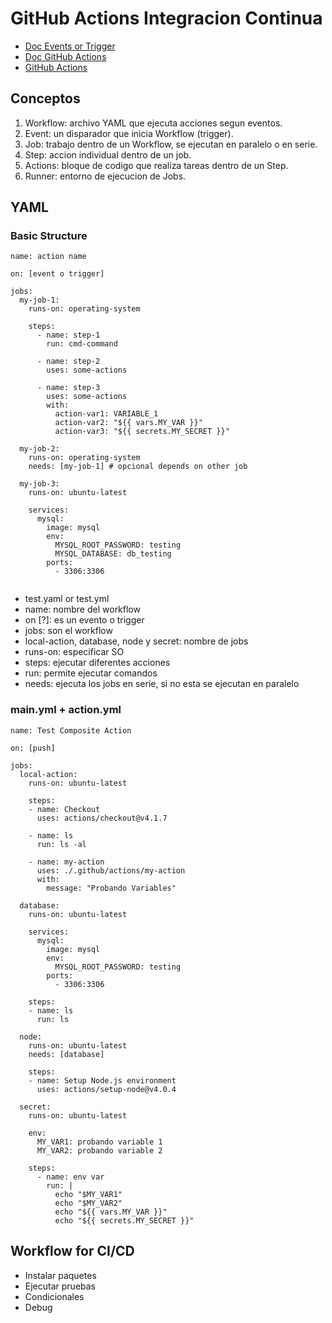 # GitHub Actions Integracion Continua

* [Doc Events or Trigger](https://docs.github.com/es/actions/writing-workflows/choosing-when-your-workflow-runs/events-that-trigger-workflows)
* [Doc GitHub Actions](https://docs.github.com/es)
* [GitHub Actions](https://github.com/marketplace?type=actions)

## Conceptos
1. Workflow: archivo YAML que ejecuta acciones segun eventos.
2. Event: un disparador que inicia Workflow (trigger).
3. Job: trabajo dentro de un Workflow, se ejecutan en paralelo o en serie.
4. Step: accion individual dentro de un job.
5. Actions: bloque de codigo que realiza tareas dentro de un Step.
6. Runner: entorno de ejecucion de Jobs.

## YAML

### Basic Structure
```
name: action name

on: [event o trigger]

jobs:
  my-job-1:
    runs-on: operating-system

    steps:
      - name: step-1
        run: cmd-command

      - name: step-2
        uses: some-actions

      - name: step-3
        uses: some-actions
        with:
          action-var1: VARIABLE_1
          action-var2: "${{ vars.MY_VAR }}" 
          action-var3: "${{ secrets.MY_SECRET }}"

  my-job-2:
    runs-on: operating-system
    needs: [my-job-1] # opcional depends on other job

  my-job-3:
    runs-on: ubuntu-latest

    services:
      mysql:
        image: mysql
        env:
          MYSQL_ROOT_PASSWORD: testing
          MYSQL_DATABASE: db_testing
        ports: 
          - 3306:3306
      
```

* test.yaml or test.yml
* name: nombre del workflow
* on [?]: es un evento o trigger
* jobs: son el workflow
* local-action, database, node y secret: nombre de jobs
* runs-on: especificar SO
* steps: ejecutar diferentes acciones
* run: permite ejecutar comandos
* needs: ejecuta los jobs en serie, si no esta se ejecutan en paralelo

### main.yml + action.yml
```
name: Test Composite Action

on: [push]

jobs:
  local-action:
    runs-on: ubuntu-latest

    steps:
    - name: Checkout
      uses: actions/checkout@v4.1.7

    - name: ls
      run: ls -al

    - name: my-action
      uses: ./.github/actions/my-action
      with: 
        message: "Probando Variables"
    
  database:
    runs-on: ubuntu-latest

    services:
      mysql:
        image: mysql
        env:
          MYSQL_ROOT_PASSWORD: testing
        ports: 
          - 3306:3306

    steps:
    - name: ls
      run: ls

  node:
    runs-on: ubuntu-latest
    needs: [database]

    steps:
    - name: Setup Node.js environment
      uses: actions/setup-node@v4.0.4

  secret:
    runs-on: ubuntu-latest

    env:
      MY_VAR1: probando variable 1
      MY_VAR2: probando variable 2

    steps:
      - name: env var
        run: |
          echo "$MY_VAR1"
          echo "$MY_VAR2"
          echo "${{ vars.MY_VAR }}"
          echo "${{ secrets.MY_SECRET }}"
```

## Workflow for CI/CD
* Instalar paquetes
* Ejecutar pruebas
* Condicionales
* Debug